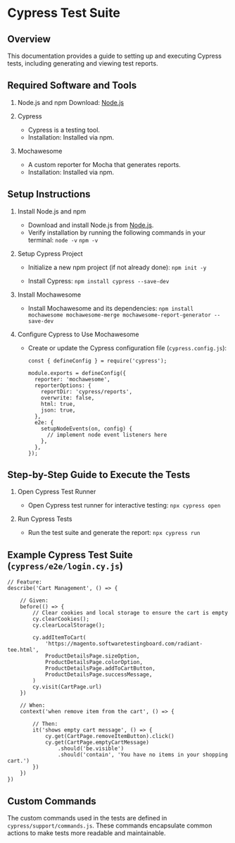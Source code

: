 # Cypress Test Suite

## Overview

This documentation provides a guide to setting up and executing Cypress tests, 
including generating and viewing test reports.

## Required Software and Tools

1. Node.js and npm
   Download: [Node.js](https://nodejs.org/)

2. Cypress
    - Cypress is a testing tool.
    - Installation: Installed via npm.

3. Mochawesome
    - A custom reporter for Mocha that generates reports.
    - Installation: Installed via npm.

## Setup Instructions

1. Install Node.js and npm
    - Download and install Node.js from [Node.js](https://nodejs.org/).
    - Verify installation by running the following commands in your terminal:
      `node -v`
      `npm -v`

2. Setup Cypress Project
    - Initialize a new npm project (if not already done):
      `npm init -y`

    - Install Cypress:
      `npm install cypress --save-dev`

3. Install Mochawesome
    - Install Mochawesome and its dependencies:
      `npm install mochawesome mochawesome-merge mochawesome-report-generator --save-dev`

4. Configure Cypress to Use Mochawesome
    - Create or update the Cypress configuration file (`cypress.config.js`):
      ```
      const { defineConfig } = require('cypress');
 
      module.exports = defineConfig({
        reporter: 'mochawesome',
        reporterOptions: {
          reportDir: 'cypress/reports',
          overwrite: false,
          html: true,
          json: true,
        },
        e2e: {
          setupNodeEvents(on, config) {
            // implement node event listeners here
          },
        },
      });
      ```

## Step-by-Step Guide to Execute the Tests

1. Open Cypress Test Runner
    - Open Cypress test runner for interactive testing:
      `npx cypress open`

2. Run Cypress Tests
    - Run the test suite and generate the report:
      `npx cypress run`

## Example Cypress Test Suite (`cypress/e2e/login.cy.js`)

```
// Feature:
describe('Cart Management', () => {

    // Given:
    before(() => {
        // Clear cookies and local storage to ensure the cart is empty
        cy.clearCookies();
        cy.clearLocalStorage();

        cy.addItemToCart(
            'https://magento.softwaretestingboard.com/radiant-tee.html',
            ProductDetailsPage.sizeOption,
            ProductDetailsPage.colorOption,
            ProductDetailsPage.addToCartButton,
            ProductDetailsPage.successMessage,
        )
        cy.visit(CartPage.url)
    })

    // When:
    context('when remove item from the cart', () => {
    
        // Then:
        it('shows empty cart message', () => {
            cy.get(CartPage.removeItemButton).click()
            cy.get(CartPage.emptyCartMessage)
                .should('be.visible')
                .should('contain', 'You have no items in your shopping cart.')
        })
    })
})
```

## Custom Commands

The custom commands used in the tests are defined in `cypress/support/commands.js`. 
These commands encapsulate common actions to make tests more readable and maintainable.
